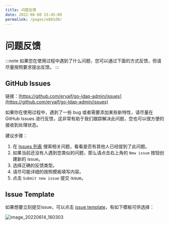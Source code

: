 ```yaml
---
title: 问题反馈
date: 2022-06-08 15:45:09
permalink: /pages/e881d0/
---
```


# 问题反馈

:::note
如果您在使用过程中遇到了什么问题，您可以通过下面的方式反馈，但请尽量按照要求提出反馈。
:::

## GitHub Issues

链接：[https://github.com/eryajf/go-ldap-admin/issues](https://github.com/eryajf/go-ldap-admin/issues)

如果你在使用过程中，遇到了一些 bug 或者需要添加某些新特性，请尽量在 GitHub Issues 进行反馈，这非常有助于我们跟踪解决此问题，您也可以很方便的接收到处理状态。

建议步骤：

1. 在 [Issues 列表](https://github.com/eryajf/go-ldap-admin/issues) 搜索相关问题，看看是否有其他人已经提到了此问题。
2. 如果当前还没有人遇到您类似的问题，那么请点击右上角的 `New issue` 按钮创建新的 issue。
3. 选择正确的反馈类型。
4. 请尽可能详细的按照模板填写内容。
5. 点击 `Submit new issue` 提交 issue。

## Issue Template

如果想要立刻提交issue，可以点击 [issue template](https://github.com/eryajf/go-ldap-admin/issues/new/choose)，有如下模板可供选择：

![image_20220614_160303](https://cdn.staticaly.com/gh/eryajf/tu/main/img/image_20220614_160303.png)